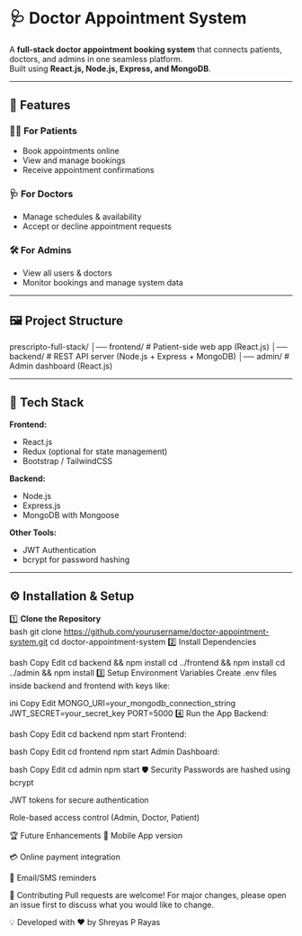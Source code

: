 # 🩺 Doctor Appointment System  

A **full-stack doctor appointment booking system** that connects patients, doctors, and admins in one seamless platform.  
Built using **React.js, Node.js, Express, and MongoDB**.  

---

## 📌 Features

### 👩‍⚕️ For Patients
- Book appointments online  
- View and manage bookings  
- Receive appointment confirmations  

### 🩺 For Doctors
- Manage schedules & availability  
- Accept or decline appointment requests  

### 🛠️ For Admins
- View all users & doctors  
- Monitor bookings and manage system data  

---

## 🖼️ Project Structure
prescripto-full-stack/
│── frontend/ # Patient-side web app (React.js)
│── backend/ # REST API server (Node.js + Express + MongoDB)
│── admin/ # Admin dashboard (React.js)


---

## 🚀 Tech Stack

**Frontend:**  
- React.js  
- Redux (optional for state management)  
- Bootstrap / TailwindCSS  

**Backend:**  
- Node.js  
- Express.js  
- MongoDB with Mongoose  

**Other Tools:**  
- JWT Authentication  
- bcrypt for password hashing  

---

## ⚙️ Installation & Setup

1️⃣ **Clone the Repository**  
bash
git clone https://github.com/yourusername/doctor-appointment-system.git
cd doctor-appointment-system
2️⃣ Install Dependencies

bash
Copy
Edit
cd backend && npm install
cd ../frontend && npm install
cd ../admin && npm install
3️⃣ Setup Environment Variables
Create .env files inside backend and frontend with keys like:

ini
Copy
Edit
MONGO_URI=your_mongodb_connection_string
JWT_SECRET=your_secret_key
PORT=5000
4️⃣ Run the App
Backend:

bash
Copy
Edit
cd backend
npm start
Frontend:

bash
Copy
Edit
cd frontend
npm start
Admin Dashboard:

bash
Copy
Edit
cd admin
npm start
🛡 Security
Passwords are hashed using bcrypt

JWT tokens for secure authentication

Role-based access control (Admin, Doctor, Patient)

🏆 Future Enhancements
📱 Mobile App version

💳 Online payment integration

📩 Email/SMS reminders

🤝 Contributing
Pull requests are welcome! For major changes, please open an issue first to discuss what you would like to change.


💡 Developed with ❤️ by Shreyas P Rayas
